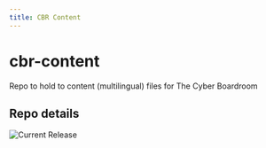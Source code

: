 ```yaml
---
title: CBR Content
---
```


# cbr-content
Repo to hold to content (multilingual) files for The Cyber Boardroom


## Repo details

![Current Release](https://img.shields.io/badge/release-v0.9.62-blue)

